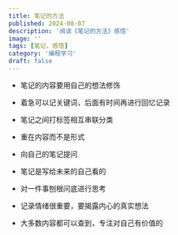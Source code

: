 ```yaml
---
title: 笔记的方法
published: 2024-08-07
description: '阅读《笔记的方法》感悟'
image: ''
tags: [笔记，感悟]
category: '编程学习'
draft: false
---
```


- 笔记的内容要用自己的想法修饰

- 着急可以记关键词，后面有时间再进行回忆记录

- 笔记之间打标签相互串联分类

- 重在内容而不是形式

- 向自己的笔记提问

- 笔记是写给未来的自己看的

- 对一件事刨根问底进行思考

- 记录情绪很重要，要揭露内心的真实想法

- 大多数内容都可以查到，专注对自己有价值的
